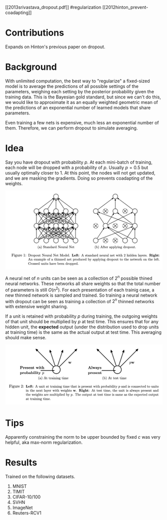 [[2013srivastava_dropout.pdf]]
#regularization
[[2012hinton_prevent-coadapting]]

# Contributions 
   
   Expands on Hinton's previous paper on dropout. 

# Background 

   With unlimited computation, the best way to "regularize" a fixed-sized model is to average the predictions of all possible settings of the parameters, weighing each setting by the posterior probability given the training data. This is the Bayesian gold standard, but since we can't do this, we would like to approximate it as an equally weighted geometric mean of the predictions of an exponential number of learned models that share parameters. 

   Even training a few nets is expensive, much less an exponential number of them. Therefore, we can perform dropout to simulate averaging. 

# Idea 

   Say you have dropout with probability $p$. At each mini-batch of training, each node will be dropped with a probability of $p$. Usually $p = 0.5$ but usually optimally closer to $1$. At this point, the nodes will not get updated, and we are masking the gradients. Doing so prevents coadapting of the weights. 

   ![image](dropout_net.png)

   A neural net of $n$ units can be seen as a collection of $2^n$ possible thined neural networks. These networks all share weights so that the total number of parameters is still $O(n^2)$. For each presentation of each trainig case, a new thinned network is sampled and trained. So training a neural network with dropout can be seen as training a collection of $2^n$ thinned networks with extensive weight sharing. 

   If a unit is retained with probability $p$ during training, the outgoing weights of that unit should be multiplied by $p$ at test time. This ensures that for any hidden unit, the **expected** output (under the distribution used to drop units at training time) is the same as the actual output at test time. This averaging should make sense. 

   ![image](dropout_expected.png)

# Tips 
   
   Apparently constraining the norm to be upper bounded by fixed $c$ was very helpful, aka max-norm regularization. 

# Results 
   
   Trained on the following datasets. 
   1. MNIST 
   2. TIMIT 
   3. CIFAR-10/100 
   4. SVHN 
   5. ImageNet 
   6. Reuters-RCV1

